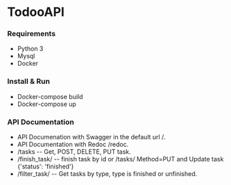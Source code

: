 # TodooAPI

### Requirements
- Python 3
- Mysql
- Docker

### Install & Run
- Docker-compose build
- Docker-compose up

### API Documentation
- API Documenation with Swagger in the default url /.
- API Documentation with Redoc /redoc.
- /tasks    -- Get, POST, DELETE, PUT task.
- /finish_task/<id>   -- finish task by id or /tasks/<id>  Method=PUT and Update task {'status': 'finished'}
- /filter_task/<type>  -- Get tasks by type, type is finished or unfinished.
